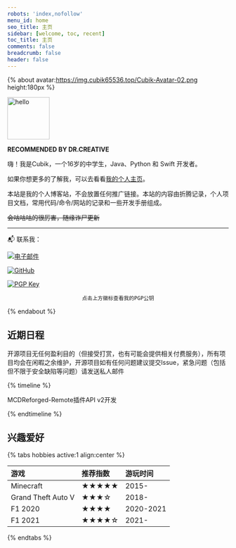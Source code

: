 ```yaml
---
robots: 'index,nofollow'
menu_id: home
seo_title: 主页
sidebar: [welcome, toc, recent]
toc_title: 主页
comments: false
breadcrumb: false
header: false
---
```


{% about avatar:https://img.cubik65536.top/Cubik-Avatar-02.png height:180px %}

<img height="96px" alt="hello" src="https://img.cubik65536.top/hello-cubik.png">

**RECOMMENDED BY DR.CREATIVE**

嗨！我是Cubik，一个16岁的中学生，Java、Python 和 Swift 开发者。

如果你想更多的了解我，可以去看看[我的个人主页](https://www.cubik65536.top)。

本站是我的个人博客站，不会放置任何推广链接。本站的内容由折腾记录，个人项目文档，常用代码/命令/网站的记录和一些开发手册组成。

~~会咕咕咕的很厉害，随缘诈尸更新~~

------

📬 联系我：

[![电子邮件](https://img.shields.io/badge/电子邮件-cubik65536%40cubik65356.top-informational?style=for-the-badge)](mailto:cubik65536@cubik65356.top)

[![GitHub](https://img.shields.io/badge/GitHub-Cubik65536-4078c0?style=for-the-badge&logo=github&logoColor=white)](https://github.com/Cubik65536)

[![PGP Key](https://img.shields.io/badge/我的PGP指纹-7C58%20C98C%203AB8%20004E%20046C%2016FA%204462%209FF0%20C890%20D359-%23FA7343?style=for-the-badge)](https://raw.githubusercontent.com/Cubik65536/Cubik65536/main/pgp-public-key.txt)

<div style="text-align: center"><code>点击上方徽标查看我的PGP公钥</code></div>

{% endabout %}

## 近期日程

开源项目无任何盈利目的（但接受打赏，也有可能会提供相关付费服务），所有项目均会在闲暇之余维护，开源项目如有任何问题建议提交Issue，紧急问题（包括但不限于安全缺陷等问题）请发送私人邮件

{% timeline %}

<!-- node MCDReforged-Remote -->

MCDReforged-Remote插件API v2开发

{% endtimeline %}

## 兴趣爱好

{% tabs hobbies active:1 align:center %}

<!-- tab 游戏 -->

| 游戏 | 推荐指数 |游玩时间 |
|:-----|:--------|:--------|
| Minecraft | ★★★★★ | 2015- |
| Grand Theft Auto V | ★★★☆ | 2018- |
| F1 2020 | ★★★★ | 2020-2021 |
| F1 2021 | ★★★★☆ | 2021- |

{% endtabs %}
